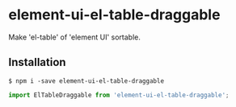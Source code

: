 # element-ui-el-table-draggable

Make 'el-table' of 'element UI' sortable.

## Installation

```
$ npm i -save element-ui-el-table-draggable
```

```js
import ElTableDraggable from 'element-ui-el-table-draggable';
```
